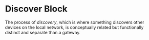# Discover Block

The process of _discovery_, which is where something discovers other devices
on the local network, is conceptually related but functionally distinct and
separate than a gateway.

